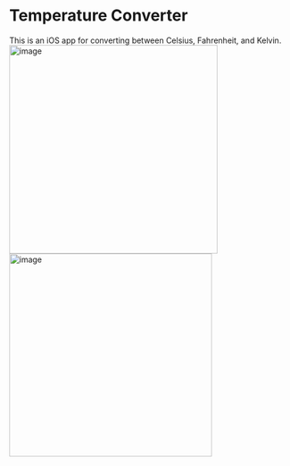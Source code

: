 # Temperature Converter
This is an iOS app for converting between Celsius, Fahrenheit, and Kelvin.
<br/>
<img width="373" alt="image" src="https://github.com/user-attachments/assets/74b854a2-d87c-41c8-9552-336dece08685" />
<img width="363" alt="image" src="https://github.com/user-attachments/assets/59c58b87-9be1-423a-9db2-a11413f97968" />
